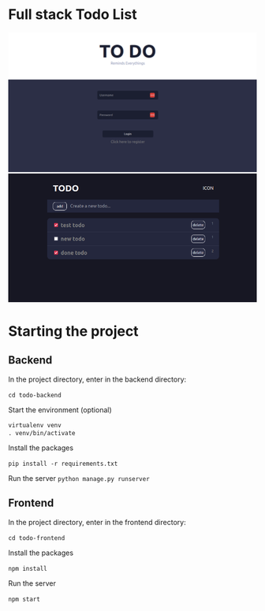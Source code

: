# Full stack Todo List

![Login print](https://raw.githubusercontent.com/ACupcake/fullstacktodo/main/todo-frontend/static/images/login.png)
![Home print](https://raw.githubusercontent.com/ACupcake/fullstacktodo/main/todo-frontend/static/images/home.png)


# Starting the project

## Backend

In the project directory, enter in the backend directory:

`cd todo-backend`

Start the environment (optional)

```
virtualenv venv
. venv/bin/activate
```

Install the packages

`pip install -r requirements.txt`

Run the server
`python manage.py runserver`

## Frontend

In the project directory, enter in the frontend directory:

`cd todo-frontend`

Install the packages

`npm install`

Run the server

`npm start`

